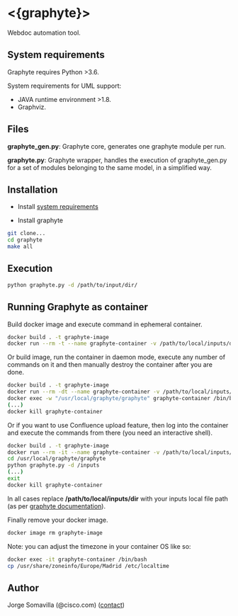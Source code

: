 # <{graphyte}>
Webdoc automation tool.

## System requirements

Graphyte requires Python >3.6.

System requirements for UML support:
- JAVA runtime environment >1.8.
- Graphviz.

## Files

**graphyte_gen.py**: Graphyte core, generates one graphyte module per run.

**graphyte.py**: Graphyte wrapper, handles the execution of graphyte_gen.py for a set of modules belonging to the same model, in a simplified way.


## Installation

- Install [system requirements](##-Pre-requirements)

- Install graphyte
``` bash
git clone...
cd graphyte
make all
```

## Execution

``` bash
python graphyte.py -d /path/to/input/dir/
```

## Running Graphyte as container

Build docker image and execute command in ephemeral container.

```bash
docker build . -t graphyte-image
docker run --rm -t --name graphyte-container -v /path/to/local/inputs/dir:/inputs graphyte-image /bin/bash -c "cd /usr/local/graphyte/graphyte; python graphyte.py -d /inputs"
```

Or build image, run the container in daemon mode, execute any number of commands on it and then manually destroy the container after you are done.

```bash
docker build . -t graphyte-image
docker run --rm -dt --name graphyte-container -v /path/to/local/inputs/dir:/inputs graphyte-image
docker exec -w "/usr/local/graphyte/graphyte" graphyte-container /bin/bash -c "python graphyte.py -d /inputs"
(...)
docker kill graphyte-container
```

Or if you want to use Confluence upload feature, then log into the container and execute the commands from there (you need an interactive shell).

```bash
docker build . -t graphyte-image
docker run --rm -it --name graphyte-container -v /path/to/local/inputs/dir:/inputs graphyte-image /bin/bash
cd /usr/local/graphyte/graphyte
python graphyte.py -d /inputs
(...)
exit
docker kill graphyte-container
```

In all cases replace **/path/to/local/inputs/dir** with your inputs local file path (as per [graphyte documentation](https://ciscodevnet.github.io/graphyte/usage/)).

Finally remove your docker image.

``` bash
docker image rm graphyte-image
```

Note: you can adjust the timezone in your container OS like so:

```bash
docker exec -it graphyte-container /bin/bash
cp /usr/share/zoneinfo/Europe/Madrid /etc/localtime
```

## Author
Jorge Somavilla (@cisco.com) ([contact](https://www.linkedin.com/in/jsomav/))
